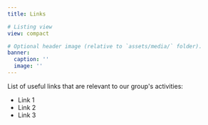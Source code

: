 ```yaml
---
title: Links

# Listing view
view: compact

# Optional header image (relative to `assets/media/` folder).
banner:
  caption: ''
  image: ''
---
```


List of useful links that are relevant to our group's activities:

 - Link 1 
 - Link 2
 - Link 3
